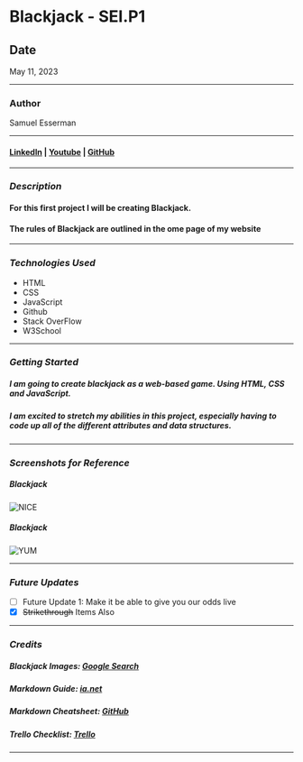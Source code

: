 # Blackjack - SEI.P1

## Date
May 11, 2023
***

### Author
Samuel Esserman
***

#### [LinkedIn](https://www.linkedin.com/in/samuel-esserman/) | [Youtube](https://www.youtube.com/) | [GitHub](https://github.com/SLEsserman/SEI_BlackJack)

---

### **_Description_**

#### For this first project I will be creating Blackjack.
#### The rules of Blackjack are outlined in the ome page of my website

___

### **_Technologies Used_**

- HTML
- CSS
- JavaScript
- Github
- Stack OverFlow
- W3School

---

### **_Getting Started_**

##### I am going to create blackjack as a web-based game. Using HTML, CSS and JavaScript.
##### I am excited to stretch my abilities in this project, especially having to code up all of the different attributes and data structures. 

---

### **_Screenshots for Reference_**

##### Blackjack 

![NICE](https://encrypted-tbn0.gstatic.com/images?q=tbn:ANd9GcQmJteP2AFznXA90kXfW12_HKvBongv1PFwaA&usqp=CAU)

##### Blackjack

![YUM](https://encrypted-tbn0.gstatic.com/images?q=tbn:ANd9GcQnRGvXzExaVMdUZxuLbc9BJLpDHKmjg0nN9w&usqp=CAU)

---

### **_Future Updates_**

- [ ] Future Update 1: Make it be able to give you our odds live
- [x] ~~Strikethrough~~ Items Also

---

### **_Credits_**

##### Blackjack Images: [Google Search](https://www.google.com/search?rlz=1C5CHFA_enUS884US884&sxsrf=APwXEdc-DMo2G5_0zUT1kLYCAlKkYQpdMg:1683281991766&q=blackjack+table+png&tbm=isch&sa=X&ved=2ahUKEwj77LOJ-t3-AhX1kokEHbnDDYYQ0pQJegQIDBAB&biw=1792&bih=984&dpr=2)

##### Markdown Guide: [ia.net](https://ia.net/writer/support/general/markdown-guide)

##### Markdown Cheatsheet: [GitHub](https://github.com/SLEsserman/SEI_BlackJack)

##### Trello Checklist: [Trello](https://trello.com/b/Z3dwHWrH/sei-project-one-week-2-3)

---




